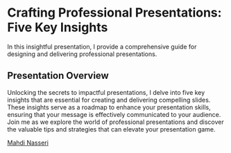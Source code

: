 # Crafting Professional Presentations: Five Key Insights

In this insightful presentation, I provide a comprehensive guide for designing and delivering professional presentations.

## Presentation Overview
Unlocking the secrets to impactful presentations, I delve into five key insights that are essential for creating and delivering compelling slides. These insights serve as a roadmap to enhance your presentation skills, ensuring that your message is effectively communicated to your audience. Join me as we explore the world of professional presentations and discover the valuable tips and strategies that can elevate your presentation game.


[Mahdi Nasseri](mailto:mahdi.nasseri@gmail.com)